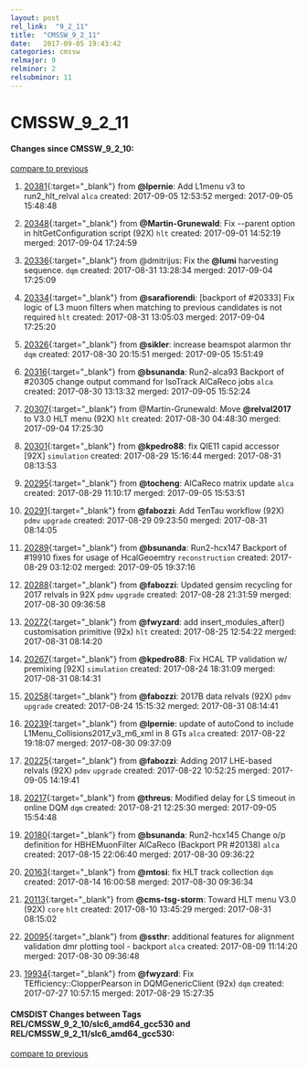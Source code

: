 ```yaml
---
layout: post
rel_link:  "9_2_11"
title:  "CMSSW_9_2_11"
date:   2017-09-05 19:43:42
categories: cmssw
relmajor: 9
relminor: 2
relsubminor: 11
---
```


# CMSSW_9_2_11
#### Changes since CMSSW_9_2_10:
[compare to previous](https://github.com/cms-sw/cmssw/compare/CMSSW_9_2_10...CMSSW_9_2_11)



1. [20381](http://github.com/cms-sw/cmssw/pull/20381){:target="_blank"}  from **@lpernie**: Add L1menu v3 to run2_hlt_relval `alca`  created: 2017-09-05 12:53:52 merged: 2017-09-05 15:48:48

2. [20348](http://github.com/cms-sw/cmssw/pull/20348){:target="_blank"}  from **@Martin-Grunewald**: Fix --parent option in hltGetConfiguration script (92X) `hlt`  created: 2017-09-01 14:52:19 merged: 2017-09-04 17:24:59

3. [20336](http://github.com/cms-sw/cmssw/pull/20336){:target="_blank"}  from @dmitrijus: Fix the **@lumi** harvesting sequence. `dqm`  created: 2017-08-31 13:28:34 merged: 2017-09-04 17:25:09

4. [20334](http://github.com/cms-sw/cmssw/pull/20334){:target="_blank"}  from **@sarafiorendi**: [backport of #20333] Fix logic of L3 muon filters when matching to previous candidates is not required `hlt`  created: 2017-08-31 13:05:03 merged: 2017-09-04 17:25:20

5. [20326](http://github.com/cms-sw/cmssw/pull/20326){:target="_blank"}  from **@sikler**: increase beamspot alarmon thr `dqm`  created: 2017-08-30 20:15:51 merged: 2017-09-05 15:51:49

6. [20316](http://github.com/cms-sw/cmssw/pull/20316){:target="_blank"}  from **@bsunanda**: Run2-alca93 Backport of #20305 change output command for IsoTrack AlCaReco jobs `alca`  created: 2017-08-30 13:13:32 merged: 2017-09-05 15:52:24

7. [20307](http://github.com/cms-sw/cmssw/pull/20307){:target="_blank"}  from @Martin-Grunewald: Move **@relval2017** to V3.0 HLT menu (92X) `hlt`  created: 2017-08-30 04:48:30 merged: 2017-09-04 17:25:30

8. [20301](http://github.com/cms-sw/cmssw/pull/20301){:target="_blank"}  from **@kpedro88**: fix QIE11 capid accessor [92X] `simulation`  created: 2017-08-29 15:16:44 merged: 2017-08-31 08:13:53

9. [20295](http://github.com/cms-sw/cmssw/pull/20295){:target="_blank"}  from **@tocheng**: AlCaReco matrix update  `alca`  created: 2017-08-29 11:10:17 merged: 2017-09-05 15:53:51

10. [20291](http://github.com/cms-sw/cmssw/pull/20291){:target="_blank"}  from **@fabozzi**: Add TenTau workflow (92X) `pdmv`  `upgrade`  created: 2017-08-29 09:23:50 merged: 2017-08-31 08:14:05

11. [20289](http://github.com/cms-sw/cmssw/pull/20289){:target="_blank"}  from **@bsunanda**: Run2-hcx147 Backport  of #19910 fixes for usage of HcalGeoemtry `reconstruction`  created: 2017-08-29 03:12:02 merged: 2017-09-05 19:37:16

12. [20288](http://github.com/cms-sw/cmssw/pull/20288){:target="_blank"}  from **@fabozzi**: Updated gensim recycling for 2017 relvals in 92X `pdmv`  `upgrade`  created: 2017-08-28 21:31:59 merged: 2017-08-30 09:36:58

13. [20272](http://github.com/cms-sw/cmssw/pull/20272){:target="_blank"}  from **@fwyzard**: add insert_modules_after() customisation primitive (92x) `hlt`  created: 2017-08-25 12:54:22 merged: 2017-08-31 08:14:20

14. [20267](http://github.com/cms-sw/cmssw/pull/20267){:target="_blank"}  from **@kpedro88**: Fix HCAL TP validation w/ premixing [92X] `simulation`  created: 2017-08-24 18:31:09 merged: 2017-08-31 08:14:31

15. [20258](http://github.com/cms-sw/cmssw/pull/20258){:target="_blank"}  from **@fabozzi**: 2017B data relvals (92X) `pdmv`  `upgrade`  created: 2017-08-24 15:15:32 merged: 2017-08-31 08:14:41

16. [20239](http://github.com/cms-sw/cmssw/pull/20239){:target="_blank"}  from **@lpernie**: update of autoCond to include L1Menu_Collisions2017_v3_m6_xml in 8 GTs `alca`  created: 2017-08-22 19:18:07 merged: 2017-08-30 09:37:09

17. [20225](http://github.com/cms-sw/cmssw/pull/20225){:target="_blank"}  from **@fabozzi**: Adding 2017 LHE-based relvals (92X) `pdmv`  `upgrade`  created: 2017-08-22 10:52:25 merged: 2017-09-05 14:19:41

18. [20217](http://github.com/cms-sw/cmssw/pull/20217){:target="_blank"}  from **@threus**: Modified delay for LS timeout in online DQM `dqm`  created: 2017-08-21 12:25:30 merged: 2017-09-05 15:54:48

19. [20180](http://github.com/cms-sw/cmssw/pull/20180){:target="_blank"}  from **@bsunanda**: Run2-hcx145 Change o/p definition for HBHEMuonFilter AlCaReco (Backport PR #20138) `alca`  created: 2017-08-15 22:06:40 merged: 2017-08-30 09:36:22

20. [20163](http://github.com/cms-sw/cmssw/pull/20163){:target="_blank"}  from **@mtosi**: fix HLT track collection `dqm`  created: 2017-08-14 16:00:58 merged: 2017-08-30 09:36:34

21. [20113](http://github.com/cms-sw/cmssw/pull/20113){:target="_blank"}  from **@cms-tsg-storm**: Toward HLT menu V3.0 (92X) `core`  `hlt`  created: 2017-08-10 13:45:29 merged: 2017-08-31 08:15:02

22. [20095](http://github.com/cms-sw/cmssw/pull/20095){:target="_blank"}  from **@ssthr**: additional features for alignment validation dmr plotting tool - backport `alca`  created: 2017-08-09 11:14:20 merged: 2017-08-30 09:36:48

23. [19934](http://github.com/cms-sw/cmssw/pull/19934){:target="_blank"}  from **@fwyzard**: Fix TEfficiency::ClopperPearson in DQMGenericClient (92x) `dqm`  created: 2017-07-27 10:57:15 merged: 2017-08-29 15:27:35

#### CMSDIST Changes between Tags REL/CMSSW_9_2_10/slc6_amd64_gcc530 and REL/CMSSW_9_2_11/slc6_amd64_gcc530:
[compare to previous](https://github.com/cms-sw/cmsdist/compare/REL/CMSSW_9_2_10/slc6_amd64_gcc530...REL/CMSSW_9_2_11/slc6_amd64_gcc530)


